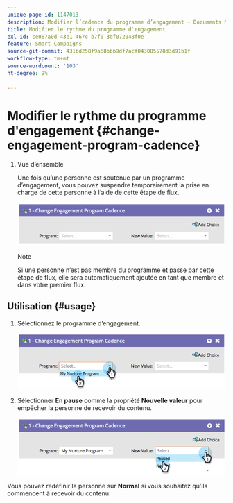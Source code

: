 ```yaml
---
unique-page-id: 1147013
description: Modifier l’cadence du programme d’engagement - Documents Marketo - Documentation du produit
title: Modifier le rythme du programme d'engagement
exl-id: ce087a0d-43e1-467c-b7f0-3df072048f0e
feature: Smart Campaigns
source-git-commit: 431bd258f9a68bbb9df7acf043085578d3d91b1f
workflow-type: tm+mt
source-wordcount: '103'
ht-degree: 9%

---
```


# Modifier le rythme du programme d&#39;engagement {#change-engagement-program-cadence}

1. Vue d’ensemble

   Une fois qu’une personne est soutenue par un programme d’engagement, vous pouvez suspendre temporairement la prise en charge de cette personne à l’aide de cette étape de flux.

   ![](assets/image2014-9-22-14-3a48-3a53.png)

   >[!NOTE]
   >
   >Si une personne n’est pas membre du programme et passe par cette étape de flux, elle sera automatiquement ajoutée en tant que membre et dans votre premier flux.

## Utilisation {#usage}

1. Sélectionnez le programme d’engagement.

   ![](assets/image2014-9-22-14-3a49-3a27.png)

1. Sélectionner **En pause** comme la propriété **Nouvelle valeur** pour empêcher la personne de recevoir du contenu.

   ![](assets/image2014-9-22-14-3a49-3a31.png)

Vous pouvez redéfinir la personne sur **Normal** si vous souhaitez qu’ils commencent à recevoir du contenu.
